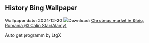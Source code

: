## History Bing Wallpaper
Wallpaper date: 2024-12-20
![](https://www.bing.com/th?id=OHR.SibiuRomania_EN-US9223739756_UHD.jpg&w=1000)Download: [Christmas market in Sibiu, Romania (© Calin Stan/Alamy)](https://www.bing.com/th?id=OHR.SibiuRomania_EN-US9223739756_UHD.jpg)

Auto get programm by LtgX
